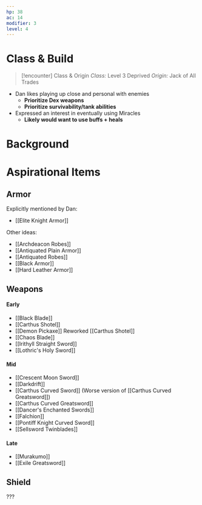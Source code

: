 ```yaml
---
hp: 38
ac: 14
modifier: 3
level: 4
---
```


# Class & Build

> [!encounter] Class & Origin
>  *Class:* Level 3 Deprived
>  *Origin:* Jack of All Trades 

- Dan likes playing up close and personal with enemies
	- **Prioritize Dex weapons**
	- **Prioritize survivability/tank abilities**
- Expressed an interest in eventually using Miracles
	- **Likely would want to use buffs + heals**

# Background

# Aspirational Items

## Armor

Explicitly mentioned by Dan:
- [[Elite Knight Armor]]

Other ideas:
- [[Archdeacon Robes]]
- [[Antiquated Plain Armor]]
- [[Antiquated Robes]]
- [[Black Armor]]
- [[Hard Leather Armor]]

## Weapons

#### Early
- [[Black Blade]]
- [[Carthus Shotel]]
- [[Demon Pickaxe]] Reworked [[Carthus Shotel]]
- [[Chaos Blade]]
- [[Irithyll Straight Sword]]
- [[Lothric's Holy Sword]]

#### Mid
- [[Crescent Moon Sword]]
- [[Darkdrift]]
- [[Carthus Curved Sword]] (Worse version of [[Carthus Curved Greatsword]])
- [[Carthus Curved Greatsword]]
- [[Dancer's Enchanted Swords]]
- [[Falchion]]
- [[Pontiff Knight Curved Sword]]
- [[Sellsword Twinblades]]

#### Late
- [[Murakumo]]
- [[Exile Greatsword]]

## Shield
???